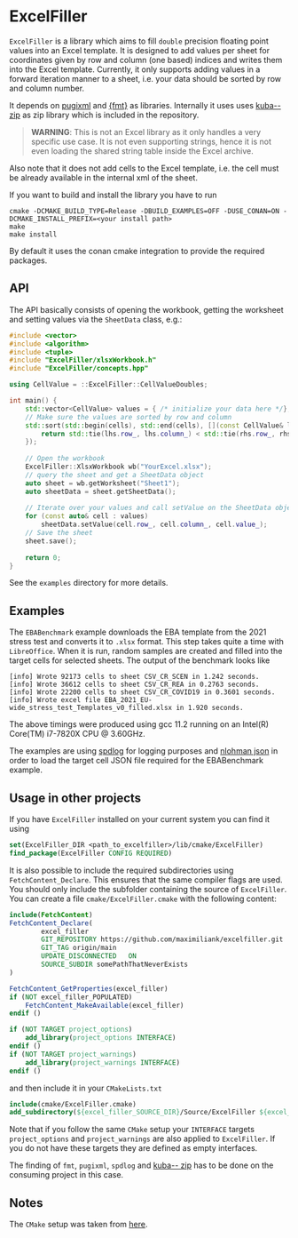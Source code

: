 ExcelFiller
===========

`ExcelFiller` is a library which aims to fill `double` precision floating point values into an Excel template. It is
designed to add values per sheet for coordinates given by row and column (one based) indices and writes them into the
Excel template. Currently, it only supports adding values in a forward iteration manner to a sheet, i.e. your data
should be sorted by row and column number.

It depends on [pugixml](https://github.com/zeux/pugixml "pugixml")
and [{fmt}](https://github.com/fmtlib/fmt "fmt") as libraries. Internally it uses
uses [kuba-- zip](https://github.com/kuba--/zip "zip") as zip library which is included in the repository.

> **WARNING**: This is not an Excel library as it only handles a very specific use case. It is not even supporting strings, hence it is not even loading the shared string table inside the Excel archive.

Also note that it does not add cells to the Excel template, i.e. the cell must be already available in the internal xml
of the sheet.

If you want to build and install the library you have to run

```shell script
cmake -DCMAKE_BUILD_TYPE=Release -DBUILD_EXAMPLES=OFF -DUSE_CONAN=ON -DCMAKE_INSTALL_PREFIX=<your install path>
make
make install
```

By default it uses the conan cmake integration to provide the required packages.

API
---

The API basically consists of opening the workbook, getting the worksheet and setting values via the `SheetData` class,
e.g.:

```c++
#include <vector>
#include <algorithm>
#include <tuple>
#include "ExcelFiller/xlsxWorkbook.h"
#include "ExcelFiller/concepts.hpp"

using CellValue = ::ExcelFiller::CellValueDoubles;

int main() {
    std::vector<CellValue> values = { /* initialize your data here */};
    // Make sure the values are sorted by row and column
    std::sort(std::begin(cells), std::end(cells), [](const CellValue& lhs, const CellValue& rhs) {
        return std::tie(lhs.row_, lhs.column_) < std::tie(rhs.row_, rhs.column_);
    });
    
    // Open the workbook
    ExcelFiller::XlsxWorkbook wb("YourExcel.xlsx");
    // query the sheet and get a SheetData object
    auto sheet = wb.getWorksheet("Sheet1");
    auto sheetData = sheet.getSheetData();
    
    // Iterate over your values and call setValue on the SheetData object 
    for (const auto& cell : values)
        sheetData.setValue(cell.row_, cell.column_, cell.value_);
    // Save the sheet
    sheet.save();
    
    return 0;
}
```

See the `examples` directory for more details.

Examples
--------

The `EBABenchmark` example downloads the EBA template from the 2021 stress test and converts it to `.xlsx` format. This
step takes quite a time with `LibreOffice`. When it is run, random samples are created and filled into the target cells
for selected sheets. The output of the benchmark looks like

```shell
[info] Wrote 92173 cells to sheet CSV_CR_SCEN in 1.242 seconds.
[info] Wrote 36612 cells to sheet CSV_CR_REA in 0.2763 seconds.
[info] Wrote 22200 cells to sheet CSV_CR_COVID19 in 0.3601 seconds.
[info] Wrote excel file EBA_2021_EU-wide_stress_test_Templates_v0_filled.xlsx in 1.920 seconds.
```

The above timings were produced using gcc 11.2 running on an Intel(R) Core(TM) i7-7820X CPU @ 3.60GHz.

The examples are using [spdlog](https://github.com/gabime/spdlog) for logging purposes
and [nlohman json](https://github.com/nlohmann/json) in order to load the target cell JSON file required for the
EBABenchmark example.

Usage in other projects
-----------------------

If you have `ExcelFiller` installed on your current system you can find it using
```cmake
set(ExcelFiller_DIR <path_to_excelfiller>/lib/cmake/ExcelFiller)
find_package(ExcelFiller CONFIG REQUIRED)
```

It is also possible to include the required subdirectories using `FetchContent_Declare`. This ensures that the same compiler flags are used.
You should only include the subfolder containing the source of `ExcelFiller`.
You can create a file `cmake/ExcelFiller.cmake` with the following content:
```cmake
include(FetchContent)
FetchContent_Declare(
        excel_filler
        GIT_REPOSITORY https://github.com/maximiliank/excelfiller.git
        GIT_TAG origin/main
        UPDATE_DISCONNECTED   ON
        SOURCE_SUBDIR somePathThatNeverExists
)

FetchContent_GetProperties(excel_filler)
if (NOT excel_filler_POPULATED)
    FetchContent_MakeAvailable(excel_filler)
endif ()

if (NOT TARGET project_options)
    add_library(project_options INTERFACE)
endif ()
if (NOT TARGET project_warnings)
    add_library(project_warnings INTERFACE)
endif ()
```

and then include it in your `CMakeLists.txt`
```cmake
include(cmake/ExcelFiller.cmake)
add_subdirectory(${excel_filler_SOURCE_DIR}/Source/ExcelFiller ${excel_filler_BINARY_DIR}_excelfiller)
```

Note that if you follow the same `CMake` setup your `INTERFACE` targets `project_options` and `project_warnings` are also applied to `ExcelFiller`.
If you do not have these targets they are defined as empty interfaces.

The finding of `fmt`, `pugixml`, `spdlog` and [kuba-- zip](https://github.com/kuba--/zip "zip") has to be done on the consuming project in this case.

Notes
-----

The `CMake` setup was taken from [here](https://github.com/cpp-best-practices/cpp_starter_project).
